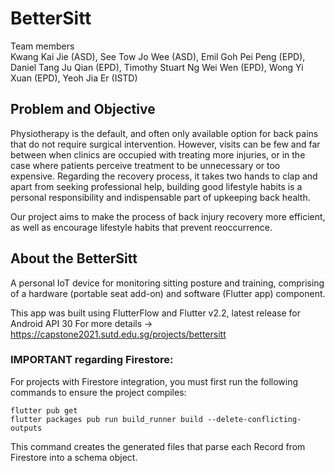 # BetterSitt
Team members  
Kwang Kai Jie (ASD), See Tow Jo Wee (ASD), Emil Goh Pei Peng (EPD), Daniel Tang Ju Qian (EPD), Timothy Stuart Ng Wei Wen (EPD), Wong Yi Xuan (EPD), Yeoh Jia Er (ISTD)


## Problem and Objective
Physiotherapy is the default, and often only available option for back pains that do not require surgical intervention. However, visits can be few and far between when clinics are occupied with treating more injuries, or in the case where patients perceive treatment to be unnecessary or too expensive. Regarding the recovery process, it takes two hands to clap and apart from seeking professional help, building good lifestyle habits is a personal responsibility and indispensable part of upkeeping back health.

Our project aims to make the process of back injury recovery more efficient, as well as encourage lifestyle habits that prevent reoccurrence.


## About the BetterSitt
A personal IoT device for monitoring sitting posture and training, comprising of a hardware (portable seat add-on) and software (Flutter app) component.

This app was built using FlutterFlow and Flutter v2.2, latest release for Android API 30
For more details -> https://capstone2021.sutd.edu.sg/projects/bettersitt


### IMPORTANT regarding Firestore:

For projects with Firestore integration, you must first run the following commands to ensure the project compiles:

```
flutter pub get
flutter packages pub run build_runner build --delete-conflicting-outputs
```

This command creates the generated files that parse each Record from Firestore into a schema object.
